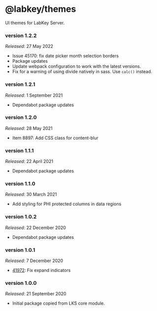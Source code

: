 # @labkey/themes
UI themes for LabKey Server.

### version 1.2.2
*Released*: 27 May 2022
* Issue 45170: fix date picker month selection borders
* Package updates
* Update webpack configuration to work with the latest versions.
* Fix for a warning of using divide natively in sass. Use `calc()` instead.

### version 1.2.1
*Released*: 1 September 2021
* Dependabot package updates

### version 1.2.0
*Released*: 28 May 2021
* Item 8897: Add CSS class for content-blur

### version 1.1.1
*Released*: 22 April 2021
* Dependabot package updates

### version 1.1.0
*Released*: 30 March 2021
* Add styling for PHI protected columns in data regions

### version 1.0.2
*Released*: 22 December 2020
* Dependabot package updates

### version 1.0.1
*Released*: 7 December 2020
* [41972](https://www.labkey.org/home/Developer/issues/issues-details.view?issueId=41972): Fix expand indicators

### version 1.0.0
*Released*: 21 September 2020
* Initial package copied from LKS core module.
